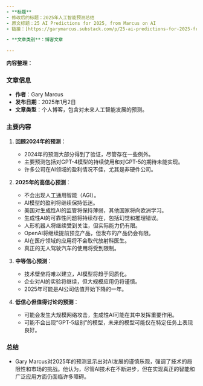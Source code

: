 ```yaml
---
- **标题** 
- 修改后的标题：2025年人工智能预测总结 
- 原文标题：25 AI Predictions for 2025, from Marcus on AI 
- 链接：[https://garymarcus.substack.com/p/25-ai-predictions-for-2025-from-marcus?utm_source=post-email-title&publication_id=888615&post_id=153910147&utm_campaign=email-post-title&isFreemail=true&r=208yzy&triedRedirect=true&utm_medium=email](https://garymarcus.substack.com/p/25-ai-predictions-for-2025-from-marcus?utm_source=post-email-title&publication_id=888615&post_id=153910147&utm_campaign=email-post-title&isFreemail=true&r=208yzy&triedRedirect=true&utm_medium=email)

- **文章类别**：博客文章 

---
```

**内容整理**：

### 文章信息
- **作者**：Gary Marcus
- **发布日期**：2025年1月2日
- **文章类型**：个人博客，包含对未来人工智能发展的预测。

### 主要内容
1. **回顾2024年的预测**：
   - 2024年的预测大部分得到了验证，尽管存在一些例外。
   - 主要预测包括对GPT-4模型的持续使用和对GPT-5的期待未能实现。
   - 许多公司在AI领域的盈利情况不佳，尤其是非硬件公司。

2. **2025年的高信心预测**：
   - 不会出现人工通用智能（AGI）。
   - AI模型的盈利将继续保持低迷。
   - 美国对生成性AI的监管将保持薄弱，其他国家将向欧洲学习。
   - 生成性AI的可靠性问题将持续存在，包括幻觉和推理错误。
   - 人形机器人将继续受到关注，但实际能力仍有限。
   - OpenAI将继续提前预览产品，但发布的产品仍会有限。
   - AI在医疗领域的应用将不会取代放射科医生。
   - 真正的无人驾驶汽车的使用将受到限制。

3. **中等信心预测**：
   - 技术壁垒将难以建立，AI模型将趋于同质化。
   - 企业对AI的实验将继续，但大规模应用仍将谨慎。
   - 2025年可能是AI公司估值开始下降的一年。

4. **低信心但值得讨论的预测**：
   - 可能会发生大规模网络攻击，生成性AI可能在其中发挥重要作用。
   - 可能不会出现“GPT-5级别”的模型，未来的模型可能仅在特定任务上表现良好。


### 总结
- Gary Marcus对2025年的预测显示出对AI发展的谨慎乐观，强调了技术的局限性和市场的挑战。他认为，尽管AI技术在不断进步，但在实现真正的智能和广泛应用方面仍面临许多障碍。

